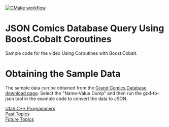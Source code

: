 [![CMake workflow](https://github.com/LegalizeAdulthood/cobalt-comics/actions/workflows/cmake.yml/badge.svg)](https://github.com/LegalizeAdulthood/cobalt-comics/actions/workflows/cmake.yml)

# JSON Comics Database Query Using Boost.Cobalt Coroutines

Sample code for the video Using Coroutines with Boost.Cobalt.

# Obtaining the Sample Data

The sample data can be obtained from the [Grand Comics Database download page](https://www.comics.org/download/).
Select the "Name-Value Dump" and then run the gcd-to-json tool in the example code to convert the data to JSON.

[Utah C++ Programmers](https://meetup.com/utah-cpp-programmers)\
[Past Topics](https://utahcpp.wordpress.com/past-meeting-topics/)\
[Future Topics](https://utahcpp.wordpress.com/future-meeting-topics/)
